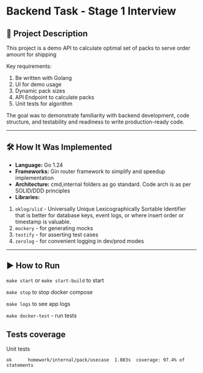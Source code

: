 # Backend Task - Stage 1 Interview

## 📌 Project Description

This project is a demo API to calculate optimal set of packs to serve order amount for shipping

Key requirements:
1. Be written with Golang
2. UI for demo usage
3. Dynamic pack sizes
4. API Endpoint to calculate packs
5. Unit tests for algorithm


The goal was to demonstrate familiarity with backend development, code structure, and testability and readiness to write production-ready code.

---

## 🛠 How It Was Implemented

- **Language:** Go 1.24
- **Frameworks:** Gin router framework to simplify and speedup implementation
- **Architecture:** cmd,internal folders as go standard. Code arch is as per SOLID/DDD principles
- **Libraries:**
1. `oklog/ulid` - Universally Unique Lexicographically Sortable Identifier that is better for database keys, event logs, or where insert order or timestamp is valuable.
2. `mockery` - for generating mocks
3. `testify` - for asserting test cases
4. `zerolog` - for convenient logging in dev/prod modes
---


## ▶️ How to Run

`make start` or `make start-build` to start

`make stop` to stop docker compose

`make logs` to see app logs

`make docker-test` - run tests

## Tests coverage

Unit tests
```
ok  	homework/internal/pack/usecase	1.083s	coverage: 97.4% of statements
```